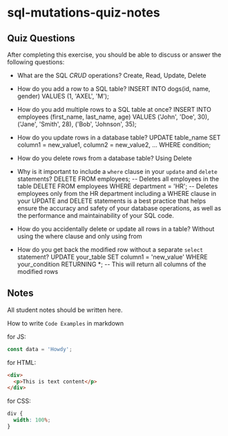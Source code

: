 # sql-mutations-quiz-notes

## Quiz Questions

After completing this exercise, you should be able to discuss or answer the following questions:

- What are the SQL _CRUD_ operations?
  Create, Read, Update, Delete
- How do you add a row to a SQL table?
  INSERT INTO dogs(id, name, gender) VALUES (1, 'AXEL', 'M');

- How do you add multiple rows to a SQL table at once?
  INSERT INTO employees (first_name, last_name, age)
  VALUES
  ('John', 'Doe', 30),
  ('Jane', 'Smith', 28),
  ('Bob', 'Johnson', 35);

- How do you update rows in a database table?
  UPDATE table_name
  SET column1 = new_value1, column2 = new_value2, ...
  WHERE condition;

- How do you delete rows from a database table?
  Using Delete
- Why is it important to include a `where` clause in your `update` and `delete` statements?
  DELETE FROM employees; -- Deletes all employees in the table
  DELETE FROM employees WHERE department = 'HR'; -- Deletes employees only from the HR department
  including a WHERE clause in your UPDATE and DELETE statements is a best practice that helps ensure the accuracy and safety of your database operations, as well as the performance and maintainability of your SQL code.
- How do you accidentally delete or update all rows in a table?
  Without using the where clause and only using from
- How do you get back the modified row without a separate `select` statement?
  UPDATE your_table
  SET column1 = 'new_value'
  WHERE your_condition
  RETURNING \*; -- This will return all columns of the modified rows

## Notes

All student notes should be written here.

How to write `Code Examples` in markdown

for JS:

```javascript
const data = 'Howdy';
```

for HTML:

```html
<div>
  <p>This is text content</p>
</div>
```

for CSS:

```css
div {
  width: 100%;
}
```
